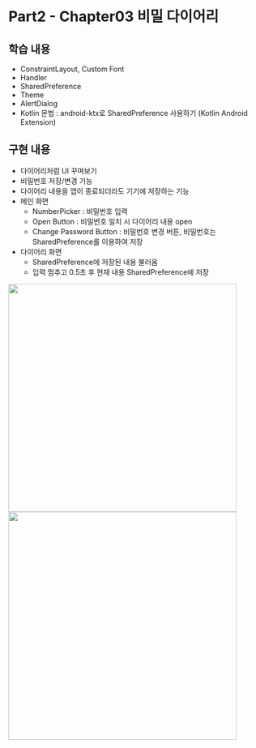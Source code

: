 # Part2 - Chapter03 비밀 다이어리

## 학습 내용
- ConstraintLayout, Custom Font
- Handler
- SharedPreference
- Theme
- AlertDialog
- Kotlin 문법 : android-ktx로 SharedPreference 사용하기 (Kotlin Android Extension)

## 구현 내용
- 다이어리처럼 UI 꾸며보기
- 비밀번호 저장/변경 기능
- 다이어리 내용을 앱이 종료되더라도 기기에 저장하는 기능
- 메인 화면
  - NumberPicker : 비밀번호 입력
  - Open Button : 비밀번호 일치 시 다이어리 내용 open
  - Change Password Button : 비밀번호 변경 버튼, 비밀번호는 SharedPreference를 이용하여 저장
- 다이어리 화면
  - SharedPreference에 저장된 내용 불러옴
  - 입력 멈추고 0.5초 후 현재 내용 SharedPreference에 저장

<img src="https://user-images.githubusercontent.com/43491968/152650955-cd3dc9af-b4c9-4bb2-914c-868e842f53cf.png" height="450">
<img src="https://user-images.githubusercontent.com/43491968/152650957-ceacd682-46a6-4a3e-856f-7f7d702fc106.png" height="450">


